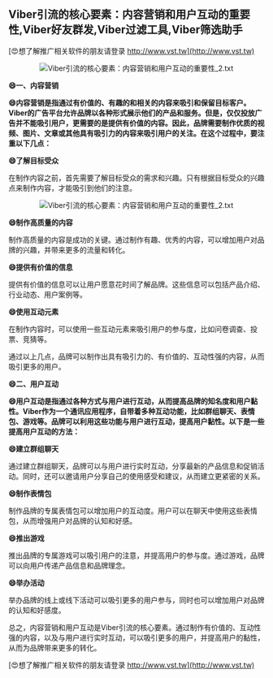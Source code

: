 ## **Viber引流的核心要素：内容营销和用户互动的重要性,Viber好友群发,Viber过滤工具,Viber筛选助手**

[😍想了解推广相关软件的朋友请登录 http://www.vst.tw](http://www.vst.tw)

 <center><img src="https://vst.tw/MP4/tuiguang/png/4.png" alt="Viber引流的核心要素：内容营销和用户互动的重要性_2.txt"></center>

**😄一、内容营销**

**😄内容营销是指通过有价值的、有趣的和相关的内容来吸引和保留目标客户。Viber的广告平台允许品牌以各种形式展示他们的产品和服务。但是，仅仅投放广告并不能吸引用户，更需要的是提供有价值的内容。因此，品牌需要制作优质的视频、图片、文章或其他具有吸引力的内容来吸引用户的关注。在这个过程中，要注重以下几点：**

**😄了解目标受众**

在制作内容之前，首先需要了解目标受众的需求和兴趣。只有根据目标受众的兴趣点来制作内容，才能吸引到他们的注意。

 <center><img src="https://vst.tw/MP4/tuiguang/png/7.png" alt="Viber引流的核心要素：内容营销和用户互动的重要性_2.txt"></center>

**😄制作高质量的内容**

制作高质量的内容是成功的关键。通过制作有趣、优秀的内容，可以增加用户对品牌的兴趣，并带来更多的流量和转化。

**😄提供有价值的信息**

提供有价值的信息可以让用户愿意花时间了解品牌。这些信息可以包括产品介绍、行业动态、用户案例等。

**😄使用互动元素**

在制作内容时，可以使用一些互动元素来吸引用户的参与度，比如问卷调查、投票、竞猜等。

通过以上几点，品牌可以制作出具有吸引力的、有价值的、互动性强的内容，从而吸引更多的用户。

**😄二、用户互动**

**😄用户互动是指通过各种方式与用户进行互动，从而提高品牌的知名度和用户黏性。Viber作为一个通讯应用程序，自带着多种互动功能，比如群组聊天、表情包、游戏等。品牌可以利用这些功能与用户进行互动，提高用户黏性。以下是一些提高用户互动的方法：**

**😄建立群组聊天**

通过建立群组聊天，品牌可以与用户进行实时互动，分享最新的产品信息和促销活动。同时，还可以邀请用户分享自己的使用感受和建议，从而建立更紧密的关系。

**😄制作表情包**

制作品牌的专属表情包可以增加用户的互动度。用户可以在聊天中使用这些表情包，从而增强用户对品牌的认知和好感。

**😄推出游戏**

推出品牌的专属游戏可以吸引用户的注意，并提高用户的参与度。通过游戏，品牌可以向用户传递产品信息和品牌理念。

**😄举办活动**

举办品牌的线上或线下活动可以吸引更多的用户参与，同时也可以增加用户对品牌的认知和好感度。

总之，内容营销和用户互动是Viber引流的核心要素。通过制作有价值的、互动性强的内容，以及与用户进行实时互动，可以吸引更多的用户，并提高用户的黏性，从而为品牌带来更多的转化。

[😍想了解推广相关软件的朋友请登录 http://www.vst.tw](http://www.vst.tw)



